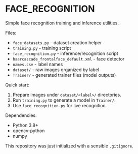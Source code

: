 # FACE_RECOGNITION

Simple face recognition training and inference utilities.

Files:
- `face_datasets.py` - dataset creation helper
- `training.py` - training script
- `face_recognition.py` - inference/recognition script
- `haarcascade_frontalface_default.xml` - face detector
- `names.csv` - label names
- `dataset/` - raw images organized by label
- `Trainer/` - generated trainer files (model outputs)

Quick start:
1. Prepare images under `dataset/<label>/` directories.
2. Run `training.py` to generate a model in `Trainer/`.
3. Use `face_recognition.py` for live recognition.

Dependencies:
- Python 3.8+
- opencv-python
- numpy

This repository was just initialized with a sensible `.gitignore`.
